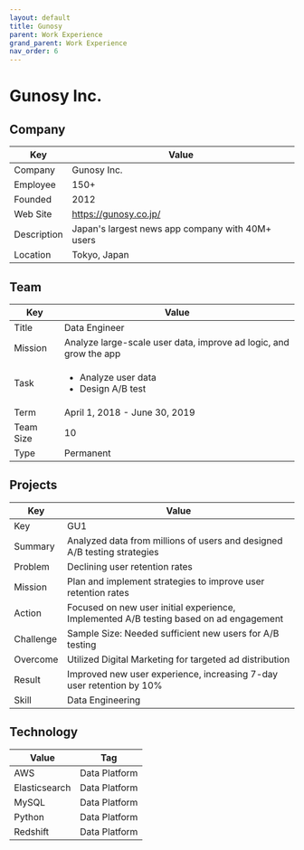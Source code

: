 ```yaml
---
layout: default
title: Gunosy
parent: Work Experience
grand_parent: Work Experience
nav_order: 6
---
```


# Gunosy Inc.

## Company

| Key         | Value                                              |
| ----------- | -------------------------------------------------- |
| Company     | Gunosy Inc.                                        |
| Employee    | 150+                                               |
| Founded     | 2012                                               |
| Web Site    | https://gunosy.co.jp/                              |
| Description | Japan's largest news app company with 40M+ users |
| Location    | Tokyo, Japan                                       |

## Team

| Key       | Value                                                  |
| --------- | ------------------------------------------------------ |
| Title     | Data Engineer                                          |
| Mission   | Analyze large-scale user data, improve ad logic, and grow the app |
| Task      | <ul><li>Analyze user data</li><li>Design A/B test</li></ul>                |
| Term      | April 1, 2018 - June 30, 2019                         |
| Team Size | 10                                                     |
| Type      | Permanent                                              |

## Projects

| Key       | Value                                                                    |
| --------- | ------------------------------------------------------------------------ |
| Key       | GU1                                                                      |
| Summary   | Analyzed data from millions of users and designed A/B testing strategies |
| Problem   | Declining user retention rates                                           |
| Mission   | Plan and implement strategies to improve user retention rates            |
| Action    | Focused on new user initial experience, Implemented A/B testing based on ad engagement |
| Challenge | Sample Size: Needed sufficient new users for A/B testing               |
| Overcome  | Utilized Digital Marketing for targeted ad distribution                  |
| Result    | Improved new user experience, increasing 7-day user retention by 10%   |
| Skill     | Data Engineering                                                         |

## Technology

| Value         | Tag           |
| ------------- | ------------- |
| AWS           | Data Platform |
| Elasticsearch | Data Platform |
| MySQL         | Data Platform |
| Python        | Data Platform |
| Redshift      | Data Platform |
